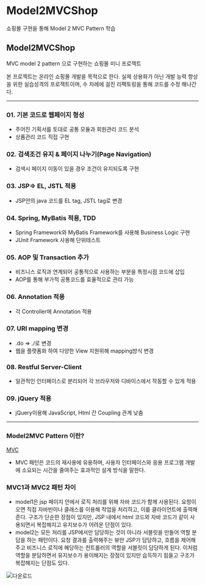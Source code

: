 # Model2MVCShop
쇼핑몰 구현을 통해 Model 2 MVC Pattern 학습

## Model2MVCShop

MVC model 2 pattern 으로 구현하는 쇼핑몰 미니 프로젝트

본 프로젝트는 온라인 쇼핑몰 개발을 목적으로 한다. 실제 상용화가 아닌 개발 능력 향상을 위한 실습성격의 프로젝트이며, 
수 차례에 걸친 리팩토링을 통해 코드를 수정 해나간다. 

---

### 01. 기본 코드로 웹페이지 형성

- 주어진 기획서를 토대로 공통 모듈과 회원관리 코드 분석
- 상품관리 코드 직접 구현

### 02. 검색조건 유지 & 페이지 나누기(Page Navigation)

- 검색시 페이지 이동이 있을 경우 조건이 유지되도록 구현

### 03. JSP⇒ EL, JSTL 적용

- JSP안의 java 코드를 EL tag, JSTL tag로 변경

### 04. Spring, MyBatis 적용, TDD

- Spring Framework와 MyBatis Framework를 사용해 Business Logic 구현
- JUnit Framework 사용해 단위테스트

### 05. AOP 및 Transaction 추가

- 비즈니스 로직과 연계되어 공통적으로 사용하는 부분을 특정시점 코드에 삽입
- AOP를 통해 부가적 공통코드를 효율적으로 관리 가능

### 06. Annotation 적용

- 각 Controller에 Annotation 적용

### 07. URI mapping 변경

- .do ⇒ ./로 변경
- 웹을 플랫폼화 하여 다양한 View 지원위해 mapping방식 변경

### 08. Restful Server-Client

- 일관적인 인터페이스로 분리되어 각 브라우저와 디바이스에서 작동할 수 있게 적용

### 09. jQuery 적용

- jQuery이용해 JavaScript, Html 간 Coupling 관계 낮춤

---

### Model2MVC Pattern 이란?

[MVC ](https://www.notion.so/MVC-2b5dcb4b629e41b99cf95bb9baece8c3)

- MVC 패턴은 코드의 재사용에 유용하며, 사용자 인터페이스와 응용 프로그램 개발에 소요되는 시간을 줄여주는 효과적인 설계 방식을 말한다.

### MVC1과 MVC2 패턴 차이
- model1은 jsp 페이지 안에서 로직 처리를 위해 자바 코드가 함께 사용된다. 요청이 오면 직접 자바빈이나 클래스를 이용해 작업을 처리하고, 이를 클라이언트에 출력해준다. 구조가 단순한 장점이 있지만, JSP 내에서 html 코드와 자바 코드가 같이 사용되면서 복잡해지고 유지보수가 어려운 단점이 있다.
- model2는 모든 처리를 JSP에서만 담당하는 것이 아니라 서블릿을 만들어 역할 분담을 하는 패턴이다. 요청 결과를 출력해주는 뷰만 JSP가 담당하고, 흐름을 제어해주고 비즈니스 로직에 해당하는 컨트롤러의 역할을 서블릿이 담당하게 된다. 이처럼 역할을 분담하면서 유지보수가 용이해지는 장점이 있지만 습득하기 힘들고 구조가 복잡해지는 단점도 있다.

![다운로드](http://ontheinfo.com/wp-content/uploads/2016/07/MVC_model2.png)
